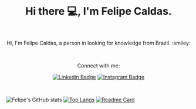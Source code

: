 <h1 align="center">Hi there 💻, I'm Felipe Caldas.</h1>
<br>
<p align="center">Hi, I'm Felipe Caldas, a person in looking for knowledge from Brazil. :smiley:</p>
<br>
<p align="center">Connect with me:</p>
<div align="center">
  
[![Linkedin Badge](https://img.shields.io/badge/LinkedIn-0077B5?style=for-the-badge&logo=linkedin&logoColor=white)](https://www.linkedin.com/in/felipe-caldas-000/)
[![Instagram Badge](https://img.shields.io/badge/Instagram-E4405F?style=for-the-badge&logo=instagram&logoColor=white)](https://www.instagram.com/felipecalldas/)
</div>
<br>

![Felipe's GitHub stats](https://github-readme-stats.vercel.app/api?username=felipecal&show_icons=true&theme=nightowl)
[![Top Langs](https://github-readme-stats.vercel.app/api/top-langs/?username=felipecal&theme=nightowl)](https://github.com/felipecal/store-brooklyn)
[![Readme Card](https://github-readme-stats.vercel.app/api/pin/?username=felipecal&repo=FelipeCal&show_owner&theme=nightowl)](https://github.com/felipecal/FelipeCal)








<!--
**FelipeCal/FelipeCal** is a ✨ _special_ ✨ repository because its `README.md` (this file) appears on your GitHub profile.

Here are some ideas to get you started:

- 🔭 I’m currently working on ...
- 🌱 I’m currently learning ...
- 👯 I’m looking to collaborate on ...
- 🤔 I’m looking for help with ...
- 💬 Ask me about ...
- 📫 How to reach me: ...
- 😄 Pronouns: ...
- ⚡ Fun fact: ...
-->
